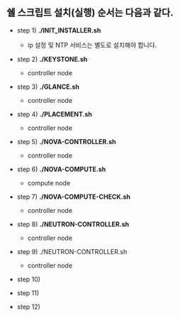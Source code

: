 
## 쉘 스크립트 설치(실행) 순서는 다음과 같다.

- step 1) **./INIT_INSTALLER.sh**
  - ip 설정 및 NTP 서비스는 별도로 설치해야 합니다.

- step 2) **./KEYSTONE.sh**
  - controller node
  
- step 3) **./GLANCE.sh**
  - controller node

- step 4) **./PLACEMENT.sh**
  - controller node

- step 5) **./NOVA-CONTROLLER.sh**
  - controller node

- step 6) **./NOVA-COMPUTE.sh**
  - compute node

- step 7) **./NOVA-COMPUTE-CHECK.sh**
  - controller node

- step 8) **./NEUTRON-CONTROLLER.sh**
  - controller node

- step 9) ./NEUTRON-CONTROLLER.sh
  - controller node

- step 10)

- step 11)

- step 12)

